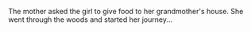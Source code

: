 The mother asked the girl to give food to her grandmother's house. She went through the woods and started her journey...
